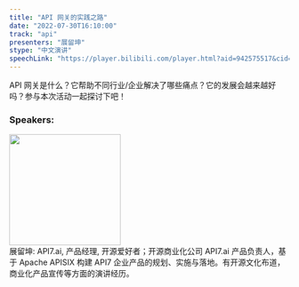 ```yaml
---
title: "API 网关的实践之路"
date: "2022-07-30T16:10:00"
track: "api"
presenters: "展留坤"
stype: "中文演讲"
speechLink: "https://player.bilibili.com/player.html?aid=942575517&cid=817760221&page=1"
---
```

API 网关是什么？它帮助不同行业/企业解决了哪些痛点？它的发展会越来越好吗？参与本次活动一起探讨下吧！
 ### Speakers: 
 <img src="images/speaker/1186.png" width="200" /><br>展留坤: API7.ai, 产品经理, 开源爱好者；开源商业化公司 API7.ai 产品负责人，基于 Apache APISIX 构建 API7 企业产品的规划、实施与落地。有开源文化布道，商业化产品宣传等方面的演讲经历。

 